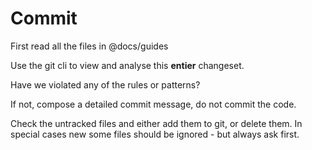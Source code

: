 # Commit

First read all the files in @docs/guides

Use the git cli to view and analyse this **entier** changeset.

Have we violated any of the rules or patterns?

If not, compose a detailed commit message, do not commit the code.

Check the untracked files and either add them to git, or delete them.  In special cases new some files should be ignored - but always ask first.
